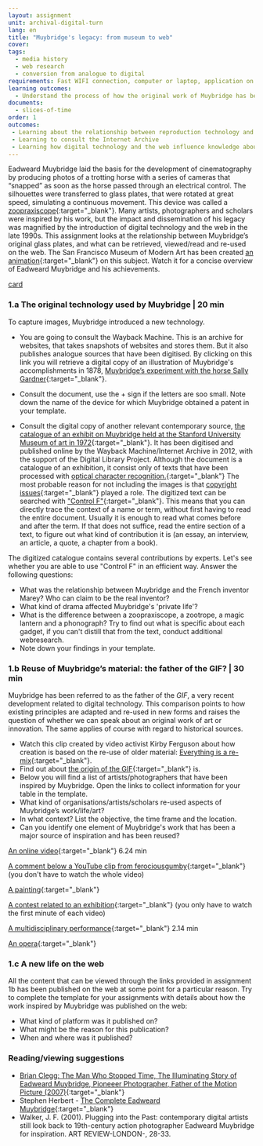 ```yaml
---
layout: assignment
unit: archival-digital-turn
lang: en
title: "Muybridge's legacy: from museum to web"
cover:
tags:
  - media history
  - web research
  - conversion from analogue to digital
requirements: Fast WIFI connection, computer or laptop, application on laptop or computer to view video,
learning outcomes:
  - Understand the process of how the original work of Muybridge has been re-used and explain its presence on the web
documents:
  - slices-of-time
order: 1
outcomes:
 - Learning about the relationship between reproduction technology and reuse of material in the analogue era
 - Learning to consult the Internet Archive
 - Learning how digital technology and the web influence knowledge about an artist/photographer 
---
```


Eadweard Muybridge laid the basis for the development of cinematography by producing photos of a trotting horse with a series of cameras that “snapped” as soon as the horse passed through an electrical control. The silhouettes were transferred to glass plates, that were rotated at great speed, simulating a continuous movement. This device was called a [zoopraxiscope](https://en.wikipedia.org/wiki/Zoopraxiscope){:target="_blank"}. Many artists, photographers and scholars were inspired by his work, but the impact and dissemination of his legacy was magnified by the introduction of digital technology and the web in the late 1990s.
This assignment looks at the relationship between Muybridge’s original glass plates, and what can be retrieved,
viewed/read and re-used on the web. The San Francisco Museum of Modern Art has been created [an animation](https://youtu.be/wNU7sXkZmSw){:target="_blank"} on this subject. Watch it for a concise overview of Eadweard Muybridge and his achievements.

[card](slices-of-time)

<!-- more -->

<!-- briefing-student -->

### 1.a The original technology used by Muybridge | 20 min
<!-- section-contents -->

To capture images, Muybridge introduced a new technology.
-  You are going to consult the Wayback Machine. This is an archive for websites, that takes snapshots of websites and stores them. But it also publishes analogue sources that have been digitised. By clicking on this link you will retrieve a digital copy of an illustration of Muybridge's accomplishments in 1878,  [Muybridge’s experiment with the horse Sally Gardner](https://web.archive.org/web/20120730172726/http://popartmachine.com/artwork/LOC+1071481/0/The-horse-in-motion,-illus.-by-Muybridge.-){:target="_blank"}. 

- Consult the document, use the + sign if the letters are soo small. Note down the name of the device for which Muybridge obtained a patent in your template. 

- Consult the digital copy of another relevant contemporary source, [the catalogue of an exhibit on Muybridge held at the Stanford University Museum of art in 1972](https://archive.org/stream/eadweardmuybridg00maye/eadweardmuybridg00maye_djvu.txt){:target="_blank"}.
It has been digitised and published online by the Wayback Machine/Internet Archive in 2012, with the support of the Digital Library Project. Although the document is a catalogue of an exhibition, it consist only of texts that have been processed with [optical character recognition.](https://youtu.be/jO-1rztr4O0){:target="_blank"} The most probable reason for not including the images is that [copyright issues](https://youtu.be/1DKm96Ftfko){:target="_blank"} played a role. 
The digitized text can be searched with ["Control F"](https://blog.spinweb.net/5-reasons-why-control-f-is-your-best-friend-for-productivity){:target="_blank"}. This means that you can directly trace the context of a name or term, without first having to read the entire document. Usually it is enough to read what comes before and after the term. If that does not suffice, read the entire section of a text, to figure out what kind of contribution it is (an essay, an interview, an article, a quote, a chapter from a book).

The digitized catalogue contains several contributions by experts. Let's see whether you are able to use "Control F" in an efficient way.
Answer the following questions: 
- What was the relationship between Muybridge and the French inventor Marey? Who can claim to be the real inventor? 
- What kind of drama affected Muybridge's 'private life'?  
- What is the difference between a zoopraxiscope, a zootrope, a magic lantern and a phonograph? Try to find out what is specific about each gadget, if you can't distill that from the text, conduct additional webresearch. 
- Note down your findings in your template.

<!-- section -->

### 1.b Reuse of Muybridge’s material: the father of the GIF? | 30 min
<!-- section-contents -->

Muybridge has been referred to as the father of the *GIF*, a very recent development related to digital technology. This comparison points to how existing principles are adapted and re-used in new forms and raises the question of whether we can speak about an original work of art or innovation. The same applies of course with regard to historical sources.  

- Watch this clip created by video activist Kirby Ferguson about how creation is based on the re-use of older material: [Everything is a re-mix](https://vimeo.com/kirbyferguson/remix2015){:target="_blank"}.
- Find out about [the origin of the GIF](https://en.wikipedia.org/wiki/GIF){:target="_blank"} is.
- Below you will find a list of artists/photographers that have been inspired by Muybridge. Open the links to collect information for your table in the template.
- What kind of organisations/artists/scholars re-used aspects of Muybridge’s work/life/art?
- In what context? List the objective, the time frame and the location.
- Can you identify one element of Muybridge's work that has been a major source of inspiration and has been reused?  


[An online video](https://vimeo.com/131586644){:target="_blank"}  6.24 min

[A comment below a YouTube clip from ferociousgumby](https://www.youtube.com/watch?v=5Awo-P3t4Ho&lc=UgiKWyd-N07eEHgCoAEC){:target="_blank"} (you don't have to watch the whole video)   

[A painting](https://en.wikipedia.org/wiki/Nude_Descending_a_Staircase%2C_No._2){:target="_blank"}

[A contest related to an exhibition](https://www.npr.org/sections/pictureshow/2010/06/29/128192659/muybridgewinners?t=1533050973264){:target="_blank"} (you only have to watch the first minute of each video) 

[A multidisciplinary performance](https://youtu.be/t1AWij9twWc){:target="_blank"}  2.14 min

[An opera](https://en.wikipedia.org/wiki/The_Photographer){:target="_blank"}

<!-- section -->

### 1.c A new life on the web 
<!-- section-contents -->

All the content that can be viewed through the links provided in assignment 1b has been published on the web at some point for a particular reason.
Try to complete the template for your assignments with details about how the work inspired by Muybridge was published on the web:
- What kind of platform was it published on?
- What might be the reason for this publication?
- When and where was it published?

<!-- section -->

### Reading/viewing suggestions 
<!-- section-contents --> 

- [Brian Clegg: The Man Who Stopped Time, The Illuminating Story of Eadweard Muybridge, Pioneeer Photographer, Father of the Motion Picture (2007)](https://books.google.nl/books?id=GXGS_KNTBOYC&lpg=PR9&ots=UFgkorMooR&lr&pg=PR2#v=onepage&q&f=false){:target="_blank"}
- Stephen Herbert - [The Complete Eadweard Muybridge](https://www.stephenherbert.co.uk/muybCOMPLEAT.htm){:target="_blank"}
- Walker, J. F. (2001). Plugging into the Past: contemporary digital artists still look back to 19th-century action photographer Eadweard Muybridge for inspiration. ART REVIEW-LONDON-, 28-33.

<!-- briefing-teacher -->
